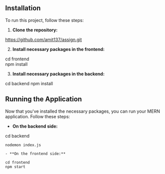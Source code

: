 ## Installation

To run this project, follow these steps:

1. **Clone the repository:**

https://github.com/amit137/assign.git

2. **Install necessary packages in the frontend:**

cd frontend
<br/>
npm install

3. **Install necessary packages in the backend:**

cd backend
npm install

## Running the Application

Now that you've installed the necessary packages, you can run your MERN application. Follow these steps:

- **On the backend side:**

cd backend 
```
nodemon index.js

- **On the frontend side:**

cd frontend
npm start


